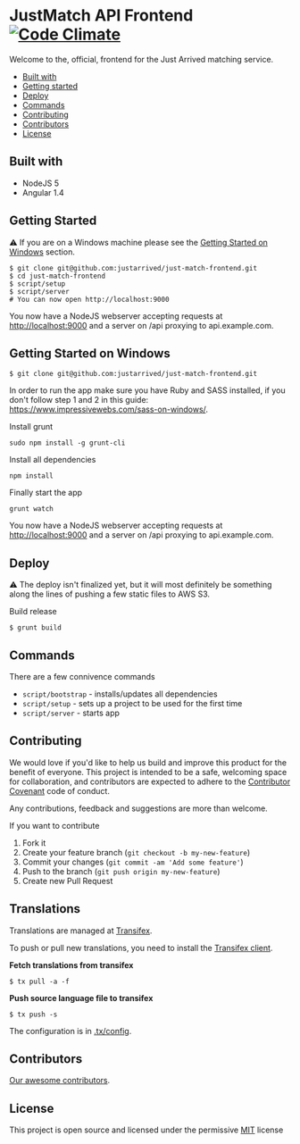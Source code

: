 # JustMatch API Frontend [![Code Climate](https://codeclimate.com/repos/568b9c653e8d2f3e5c0005cd/badges/3f87038cad7a3c82ba49/gpa.svg)](https://codeclimate.com/repos/568b9c653e8d2f3e5c0005cd/feed)

Welcome to the, official, frontend for the Just Arrived matching service.

* [Built with](#built-with)
* [Getting started](#getting-started)
* [Deploy](#deploy)
* [Commands](#commands)
* [Contributing](#contributing)
* [Contributors](#contributors)
* [License](#license)

## Built with

* NodeJS 5
* Angular 1.4

## Getting Started

:warning: If you are on a Windows machine please see the [Getting Started on Windows](#getting-started-on-windows) section.

```
$ git clone git@github.com:justarrived/just-match-frontend.git
$ cd just-match-frontend
$ script/setup
$ script/server
# You can now open http://localhost:9000
```

You now have a NodeJS webserver accepting requests at [http://localhost:9000](http://localhost:9000) and a server on /api proxying to api.example.com.

## Getting Started on Windows

```
$ git clone git@github.com:justarrived/just-match-frontend.git
```

In order to run the app make sure you have Ruby and SASS installed, if you don't follow step 1 and 2 in this guide: https://www.impressivewebs.com/sass-on-windows/.

Install grunt

```
sudo npm install -g grunt-cli
```

Install all dependencies

```
npm install
```

Finally start the app

```
grunt watch
```

You now have a NodeJS webserver accepting requests at [http://localhost:9000](http://localhost:9000) and a server on /api proxying to api.example.com.

## Deploy

:warning: The deploy isn't finalized yet, but it will most definitely be something along the lines of pushing a few static files to AWS S3.

Build release

```
$ grunt build
```

## Commands

There are a few connivence commands

* `script/bootstrap` - installs/updates all dependencies
* `script/setup` - sets up a project to be used for the first time
* `script/server` - starts app

## Contributing

We would love if you'd like to help us build and improve this product for the
benefit of everyone. This project is intended to be a safe, welcoming space for collaboration, and contributors are expected to adhere to the [Contributor Covenant](http://contributor-covenant.org/) code of conduct.

Any contributions, feedback and suggestions are more than welcome.

If you want to contribute

1. Fork it
2. Create your feature branch (`git checkout -b my-new-feature`)
3. Commit your changes (`git commit -am 'Add some feature'`)
4. Push to the branch (`git push origin my-new-feature`)
5. Create new Pull Request

## Translations

Translations are managed at [Transifex](https://www.transifex.com/justarrived/just-match-frontend).

To push or pull new translations, you need to install the [Transifex client](http://docs.transifex.com/client/setup/).

__Fetch translations from transifex__

```
$ tx pull -a -f
```

__Push source language file to transifex__

```
$ tx push -s
```

The configuration is in [.tx/config](.tx/config).

## Contributors

[Our awesome contributors](https://github.com/justarrived/just-match-frontend/graphs/contributors).

## License

This project is open source and licensed under the permissive [MIT](LICENSE.txt) license
